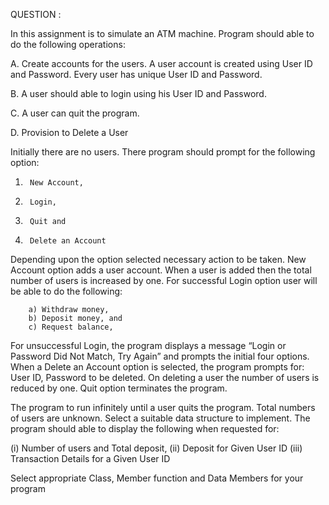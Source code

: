 QUESTION :

In this assignment is to simulate an ATM machine.  Program should able to do the following operations:

A.	Create accounts for the users. A user account is created using User ID and Password. Every user has unique User ID and Password. 

B.	A user should able to login using his User ID and Password.

C.	A user can quit the program.

D.	Provision to Delete a User 

Initially there are no users. There program should prompt for the following option:
1)		New Account,
2)		Login, 
3)		Quit and 
4)		Delete an Account

Depending upon the option selected necessary action to be taken. New Account option adds a user account.  When a user is added then the total number of users is increased by one. For successful Login option user will be able to do the following:
 
		a) Withdraw money, 
		b) Deposit money, and 
		c) Request balance, 
For unsuccessful Login, the program displays a message “Login or Password Did Not Match, Try Again” and prompts the initial four options. When a Delete an Account option is selected, the program prompts for: User ID, Password to be deleted. On deleting a user the number of users is reduced by one.  Quit option terminates the program. 

The program to run infinitely until a user quits the program. Total numbers of users are unknown. Select a suitable data structure to implement. The program should able to display the following when requested for:

(i)	Number of users and Total deposit, 
(ii)	Deposit for Given User ID
(iii)	Transaction Details for a Given User ID

Select appropriate Class, Member function and Data Members for your program

